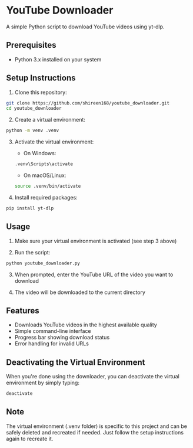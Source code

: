 # YouTube Downloader

A simple Python script to download YouTube videos using yt-dlp.

## Prerequisites

- Python 3.x installed on your system

## Setup Instructions

1. Clone this repository:
```bash
git clone https://github.com/shireen168/youtube_downloader.git
cd youtube_downloader
```

2. Create a virtual environment:
```bash
python -m venv .venv
```

3. Activate the virtual environment:
   - On Windows:
   ```bash
   .venv\Scripts\activate
   ```
   - On macOS/Linux:
   ```bash
   source .venv/bin/activate
   ```

4. Install required packages:
```bash
pip install yt-dlp
```

## Usage

1. Make sure your virtual environment is activated (see step 3 above)

2. Run the script:
```bash
python youtube_downloader.py
```

3. When prompted, enter the YouTube URL of the video you want to download

4. The video will be downloaded to the current directory

## Features

- Downloads YouTube videos in the highest available quality
- Simple command-line interface
- Progress bar showing download status
- Error handling for invalid URLs

## Deactivating the Virtual Environment

When you're done using the downloader, you can deactivate the virtual environment by simply typing:
```bash
deactivate
```

## Note

The virtual environment (.venv folder) is specific to this project and can be safely deleted and recreated if needed. Just follow the setup instructions again to recreate it.
